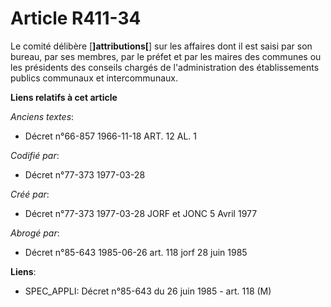 # Article R411-34

Le comité délibère [**]attributions[**] sur les affaires dont il est saisi par son bureau, par ses membres, par le préfet et
par les maires des communes ou les présidents des conseils chargés de l'administration des établissements publics communaux
et intercommunaux.

**Liens relatifs à cet article**

_Anciens textes_:

  - Décret n°66-857 1966-11-18 ART. 12 AL. 1

_Codifié par_:

  - Décret n°77-373 1977-03-28

_Créé par_:

  - Décret n°77-373 1977-03-28 JORF et JONC 5 Avril 1977

_Abrogé par_:

  - Décret n°85-643 1985-06-26 art. 118 jorf 28 juin 1985

**Liens**:

  - SPEC_APPLI: Décret n°85-643 du 26 juin 1985 - art. 118 (M)
